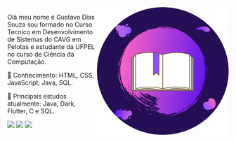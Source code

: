 <img width="300px" align="right" src="https://github.com/GustavoDiasSouza/GustavoDiasSouza/blob/main/Img/FundoRead.png" />
<p>
 Olá meu nome é Gustavo Dias Souza sou formado no Curso Tecnico em Desenvolvimento de Sistemas do CAVG em Pelotas e estudante da UFPEL no curso de Ciência da Computação.
</p>

<p align="left">
🚀 Conhecimento: HTML, CSS, JavaScript, Java, SQL.
</p>

<p align="left">
💼 Principais estudos atualmente: Java, Dark, Flutter, C e SQL.
</p>

<p align="left">
<a href="https://www.instagram.com/gustavosouza21_/" alt="Instagram">
<img src="https://img.shields.io/badge/-Instagram-DF0174?style=for-the-badge&logo=instagram&logoColor=white&link=https://www.facebook.com/gustavo.souza.ds"/></a>

<a href="https://www.facebook.com/gustavo.souza.ds" alt="Facebook">
<img src="https://img.shields.io/badge/-Facebook-3b5998?style=for-the-badge&logo=facebook&logoColor=white&link=https://www.instagram.com/gustavosouza21_/"/></a>

<a href="https://www.linkedin.com/in/gustavo-dias-souza-214449200/">
<img  src="https://camo.githubusercontent.com/c00f87aeebbec37f3ee0857cc4c20b21fefde8a96caf4744383ebfe44a47fe3f/68747470733a2f2f696d672e736869656c64732e696f2f62616467652f2d4c696e6b6564496e2d2532333030373742353f7374796c653d666f722d7468652d6261646765266c6f676f3d6c696e6b6564696e266c6f676f436f6c6f723d7768697465"/></a>
</p>  


